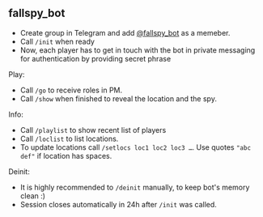 fallspy_bot
-----------

* Create group in Telegram and add [@fallspy_bot](http://t.me/fallspy_bot) as a memeber.
* Call `/init` when ready
* Now, each player has to get in touch with the bot in private messaging for authentication by providing secret phrase

Play:

* Call `/go` to receive roles in PM.
* Call `/show` when finished to reveal the location and the spy.

Info:

* Call `/playlist` to show recent list of players
* Call `/loclist` to list locations.
* To update locations call `/setlocs loc1 loc2 loc3 …`. Use quotes `"abc def"` if location has spaces.

Deinit:

* It is highly recommended to `/deinit` manually, to keep bot's memory clean :)
* Session closes automatically in 24h after `/init` was called.
